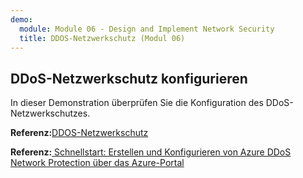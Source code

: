 ```yaml
---
demo:
  module: Module 06 - Design and Implement Network Security
  title: DDOS-Netzwerkschutz (Modul 06)
---
```

## DDoS-Netzwerkschutz konfigurieren

In dieser Demonstration überprüfen Sie die Konfiguration des DDoS-Netzwerkschutzes.

**Referenz:**[DDOS-Netzwerkschutz](https://learn.microsoft.com/azure/ddos-protection/manage-ddos-protection)

**Referenz:**[ Schnellstart: Erstellen und Konfigurieren von Azure DDoS Network Protection über das Azure-Portal](https://learn.microsoft.com/azure/ddos-protection/manage-ddos-protection)
